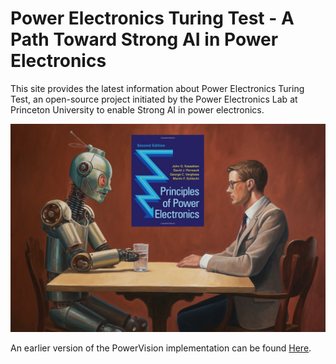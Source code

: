 # Power Electronics Turing Test - A Path Toward Strong AI in Power Electronics

This site provides the latest information about Power Electronics Turing Test, an open-source project initiated by the Power Electronics Lab at Princeton University to enable Strong AI in power electronics.

<img src="image/turing.png" width="600">

An earlier version of the PowerVision implementation can be found [Here](https://github.com/dc2326/PowerVision).
